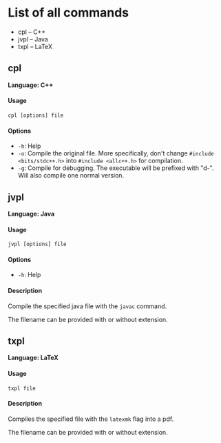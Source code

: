 # List of all commands

- cpl – C++
- jvpl – Java
- txpl – LaTeX

## cpl

**Language: C++**

#### Usage

    cpl [options] file

#### Options

- `-h`: Help
- `-o`: Compile the original file. More specifically, don't change `#include <bits/stdc++.h>` into `#include <allc++.h>` for compilation.
- `-g`: Compile for debugging. The executable will be prefixed with "d-". Will also compile one normal version.

## jvpl

**Language: Java**

#### Usage

    jvpl [options] file

#### Options

- `-h`: Help

#### Description

Compile the specified java file with the `javac` command.

The filename can be provided with or without extension.

## txpl

**Language: LaTeX**

#### Usage
    
    txpl file

#### Description

Compiles the specified file with the `latexmk` flag into a pdf.

The filename can be provided with or without extension.
